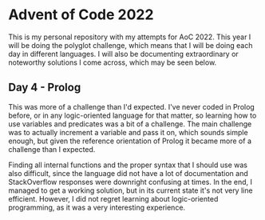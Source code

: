 # Advent of Code 2022
This is my personal repository with my attempts for AoC 2022.
This year I will be doing the polyglot challenge, which means that I will be doing each day in different languages.
I will also be documenting extraordinary or noteworthy solutions I come across, which may be seen below.

## Day 4 - Prolog  
This was more of a challenge than I'd expected.
I've never coded in Prolog before, or in any logic-oriented language for that matter, so learning how to use variables and predicates was a bit of a challenge.
The main challenge was to actually increment a variable and pass it on, which sounds simple enough, but given the reference orientation of Prolog it became more of a challenge than I expected.

Finding all internal functions and the proper syntax that I should use was also difficult, since the language did not have a lot of documentation and StackOverflow responses were downright confusing at times.
In the end, I managed to get a working solution, but in its current state it's not very line efficient. However, I did not regret learning about logic-oriented programming, as it was a very interesting experience.
